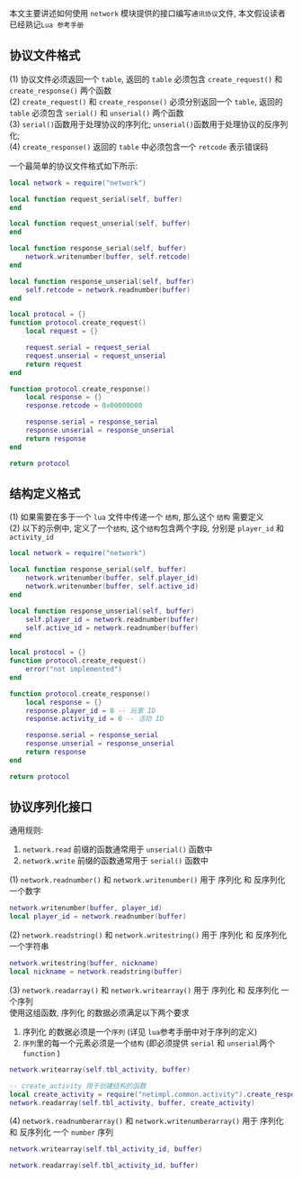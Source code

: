 本文主要讲述如何使用 `network` 模块提供的接口编写`通讯协议`文件, 本文假设读者已经熟记`Lua 参考手册`         

## 协议文件格式
(1) 协议文件必须返回一个 `table`, 返回的 `table` 必须包含 `create_request()` 和 `create_response()` 两个函数       
(2) `create_request()` 和 `create_response()` 必须分别返回一个 `table`, 返回的 `table` 必须包含 `serial()` 和 `unserial()` 两个函数       
(3) `serial()`函数用于处理协议的序列化; `unserial()`函数用于处理协议的反序列化;       
(4) `create_response()` 返回的 `table` 中必须包含一个 `retcode` 表示错误码     

一个最简单的协议文件格式如下所示:     
```lua
local network = require("network")

local function request_serial(self, buffer)
end

local function request_unserial(self, buffer)
end

local function response_serial(self, buffer)
	network.writenumber(buffer, self.retcode)
end

local function response_unserial(self, buffer)
	self.retcode = network.readnumber(buffer)
end

local protocol = {}
function protocol.create_request()
	local request = {}

	request.serial = request_serial
	request.unserial = request_unserial
	return request
end

function protocol.create_response()
	local response = {}
	response.retcode = 0x00000000

	response.serial = response_serial
	response.unserial = response_unserial
	return response
end

return protocol
```

## 结构定义格式
(1) 如果需要在多于一个 `lua` 文件中传递一个 `结构`, 那么这个 `结构` 需要定义     
(2) 以下的示例中, 定义了一个`结构`, 这个`结构`包含两个字段, 分别是 `player_id` 和 `activity_id`     
```lua
local network = require("network")

local function response_serial(self, buffer)
	network.writenumber(buffer, self.player_id)
	network.writenumber(buffer, self.active_id)
end

local function response_unserial(self, buffer)
	self.player_id = network.readnumber(buffer)
	self.active_id = network.readnumber(buffer)
end

local protocol = {}
function protocol.create_request()
	error("not implemented")
end

function protocol.create_response()
	local response = {}
	response.player_id = 0 -- 玩家 ID
	response.activity_id = 0 -- 活动 ID

	response.serial = response_serial
	response.unserial = response_unserial
	return response
end

return protocol
```

## 协议序列化接口     
通用规则: 
1. `network.read` 前缀的函数通常用于 `unserial()` 函数中
2. `network.write` 前缀的函数通常用于 `serial()` 函数中

(1) `network.readnumber()` 和 `network.writenumber()` 用于 序列化 和 反序列化 一个数字       
```lua
network.writenumber(buffer, player_id)
local player_id = network.readnumber(buffer)
```

(2) `network.readstring()` 和 `network.writestring()` 用于 序列化 和 反序列化 一个字符串     
```lua
network.writestring(buffer, nickname)
local nickname = network.readstring(buffer)
```

(3) `network.readarray()` 和 `network.writearray()` 用于 序列化 和 反序列化 一个序列     
使用这组函数, 序列化 的数据必须满足以下两个要求    
1. 序列化 的数据必须是一个`序列` (详见 `lua`参考手册中对于序列的定义)     
2. `序列`里的每一个元素必须是一个`结构` (即必须提供 `serial` 和 `unserial`两个 `function` )       
```lua
network.writearray(self.tbl_activity, buffer)

-- create_activity 用于创建结构的函数
local create_activity = require("netimpl.common.activity").create_response
network.readarray(self.tbl_activity, buffer, create_activity)
```

(4) `network.readnumberarray()` 和 `network.writenumberarray()` 用于 序列化 和 反序列化 一个 `number` 序列
```lua
network.writearray(self.tbl_activity_id, buffer)

network.readarray(self.tbl_activity_id, buffer)
```
